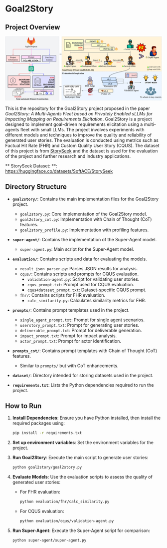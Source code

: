 # Goal2Story

## Project Overview

![Goal2Story](./assets/goal2story.png)

This is the repository for the Goal2Story project proposed in the paper *Goal2Story: A Multi-Agents Fleet based on Privately Enabled sLLMs for Impacting Mapping on Requirements Elicitation*. Goal2Story is a project designed to implement goal-driven requirements elicitation using a multi-agents fleet with small LLMs. The project involves experiments with different models and techniques to improve the quality and reliability of generated user stories. The evaluation is conducted using metrics such as Factual Hit Rate (FHR) and Custom Quality User Story (CQUS). The dataset of this project is from [StorySeek](https://huggingface.co/datasets/SoftACE/StorySeek) and the dataset is used for the evaluation of the project and further research and industry applications.

** StorySeek Dataset: **: <https://huggingface.co/datasets/SoftACE/StorySeek>

## Directory Structure

- **`goal2story/`**: Contains the main implementation files for the Goal2Story project.
  - `goal2story.py`: Core implementation of the Goal2Story model.
  - `goal2story_cot.py`: Implementation with Chain of Thought (CoT) features.
  - `goal2story_profile.py`: Implementation with profiling features.

- **`super-agent/`**: Contains the implementation of the Super-Agent model.
  - `super-agent.py`: Main script for the Super-Agent model.

- **`evaluation/`**: Contains scripts and data for evaluating the models.
  - `result_json_parser.py`: Parses JSON results for analysis.
  - `cqus/`: Contains scripts and prompts for CQUS evaluation.
    - `validation-agent.py`: Script for validating user stories.
    - `cqus_prompt.txt`: Prompt used for CQUS evaluation.
    - `cqus4dataset_prompt.txt`: Dataset-specific CQUS prompt.
  - `fhr/`: Contains scripts for FHR evaluation.
    - `calc_similarity.py`: Calculates similarity metrics for FHR.

- **`prompts/`**: Contains prompt templates used in the project.
  - `single_agent_prompt.txt`: Prompt for single agent scenarios.
  - `userstory_prompt.txt`: Prompt for generating user stories.
  - `deliverable_prompt.txt`: Prompt for deliverable generation.
  - `impact_prompt.txt`: Prompt for impact analysis.
  - `actor_prompt.txt`: Prompt for actor identification.

- **`prompts_cot/`**: Contains prompt templates with Chain of Thought (CoT) features.
  - Similar to `prompts/` but with CoT enhancements.

- **`dataset/`**: Directory intended for storing datasets used in the project.

- **`requirements.txt`**: Lists the Python dependencies required to run the project.

## How to Run

1. **Install Dependencies**: Ensure you have Python installed, then install the required packages using:
   ```bash
   pip install -r requirements.txt
   ```
2. **Set up environment variables**: Set the environment variables for the project.
3. **Run Goal2Story**: Execute the main script to generate user stories:
   ```bash
   python goal2story/goal2story.py
   ```

4. **Evaluate Models**: Use the evaluation scripts to assess the quality of generated user stories:
   - For FHR evaluation:
     ```bash
     python evaluation/fhr/calc_similarity.py
     ```
   - For CQUS evaluation:
     ```bash
     python evaluation/cqus/validation-agent.py
     ```

5. **Run Super-Agent**: Execute the Super-Agent script for comparison:
   ```bash
   python super-agent/super-agent.py
   ```

